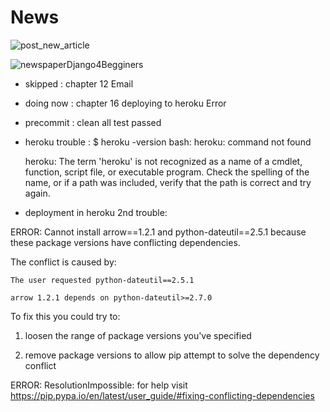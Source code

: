 # News

![post_new_article](https://user-images.githubusercontent.com/72544887/147855630-0cd25d87-e130-41bf-afcd-0fd63c2c430a.png)


![newspaperDjango4Begginers](https://user-images.githubusercontent.com/72544887/147855632-6212b74b-1846-4dd6-aba4-9e1cd2497127.png)


- skipped : chapter 12 Email
- doing now : chapter 16 deploying to heroku Error
- precommit : clean all test passed
- heroku trouble :
  $ heroku -version
  bash: heroku: command not found

  heroku: The term 'heroku' is not recognized as a name of a cmdlet, function, script file, or executable program.
  Check the spelling of the name, or if a path was included, verify that the path is correct and try again.

- deployment in heroku 2nd trouble:

ERROR: Cannot install arrow==1.2.1 and python-dateutil==2.5.1 because these package versions have conflicting dependencies.

The conflict is caused by:

    The user requested python-dateutil==2.5.1
    
    arrow 1.2.1 depends on python-dateutil>=2.7.0

To fix this you could try to:

1. loosen the range of package versions you've specified

2. remove package versions to allow pip attempt to solve the dependency conflict


ERROR: ResolutionImpossible: for help visit https://pip.pypa.io/en/latest/user_guide/#fixing-conflicting-dependencies

